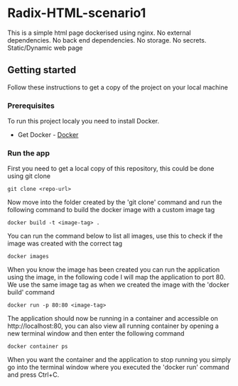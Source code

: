 # Radix-HTML-scenario1
This is a simple html page dockerised using nginx. No external dependencies. No back end dependencies. No storage. No secrets. Static/Dynamic web page 

## Getting started
Follow these instructions to get a copy of the project on your local machine

### Prerequisites
To run this project localy you need to install Docker.
* Get Docker - [Docker](https://docs.docker.com/install/)

### Run the app
First you need to get a local copy of this repository, this could be done using git clone

```
git clone <repo-url>
```

Now move into the folder created by the 'git clone' command and run the following command to build the docker image with a custom image tag

```
docker build -t <image-tag> .
```
You can run the command below to list all images, use this to check if the image was created with the correct tag

```
docker images
```
When you know the image has been created you can run the application using the image, in the following code I will map the application to port 80. We use the same image tag as when we created the image with the 'docker build' command

```
docker run -p 80:80 <image-tag>
```
The application should now be running in a container and accessible on http://localhost:80, you can also view all running container by opening a new terminal window and then enter the following command

```
docker container ps
```
When you want the container and the application to stop running you simply go into the terminal window where you executed the 'docker run' command and press Ctrl+C.
